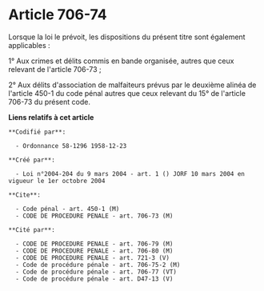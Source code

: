 # Article 706-74

Lorsque la loi le prévoit, les dispositions du présent titre sont également applicables :

1° Aux crimes et délits commis en bande organisée, autres que ceux relevant de l'article 706-73 ;

2° Aux délits d'association de malfaiteurs prévus par le deuxième alinéa de l'article 450-1 du code pénal autres que ceux
relevant du 15° de l'article 706-73 du présent code.

**Liens relatifs à cet article**

	**Codifié par**:

	  - Ordonnance 58-1296 1958-12-23

	**Créé par**:

	  - Loi n°2004-204 du 9 mars 2004 - art. 1 () JORF 10 mars 2004 en vigueur le 1er octobre 2004

	**Cite**:

	  - Code pénal - art. 450-1 (M)
	  - CODE DE PROCEDURE PENALE - art. 706-73 (M)

	**Cité par**:

	  - CODE DE PROCEDURE PENALE - art. 706-79 (M)
	  - CODE DE PROCEDURE PENALE - art. 706-80 (M)
	  - CODE DE PROCEDURE PENALE - art. 721-3 (V)
	  - Code de procédure pénale - art. 706-75-2 (M)
	  - Code de procédure pénale - art. 706-77 (VT)
	  - Code de procédure pénale - art. D47-13 (V)
